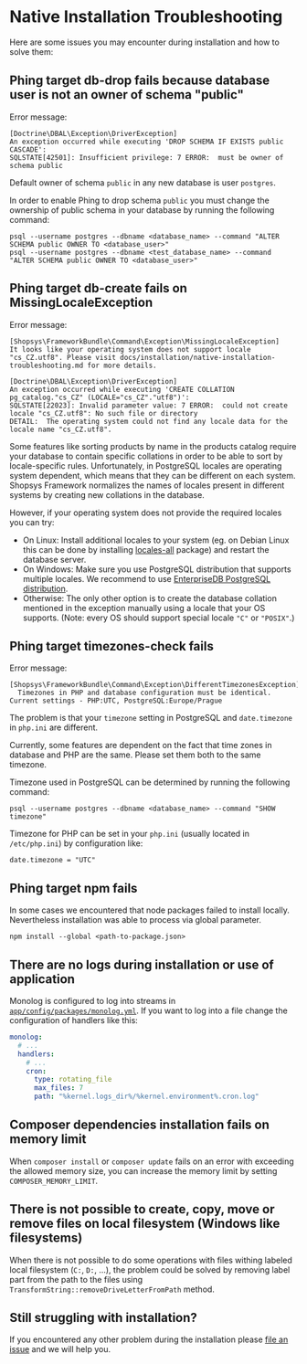 # Native Installation Troubleshooting
Here are some issues you may encounter during installation and how to solve them:

## Phing target db-drop fails because database user is not an owner of schema "public"
Error message:
```
[Doctrine\DBAL\Exception\DriverException]
An exception occurred while executing 'DROP SCHEMA IF EXISTS public CASCADE':
SQLSTATE[42501]: Insufficient privilege: 7 ERROR:  must be owner of schema public
```

Default owner of schema `public` in any new database is user `postgres`.

In order to enable Phing to drop schema `public` you must change the ownership of public schema in your database by running the following command:
```
psql --username postgres --dbname <database_name> --command "ALTER SCHEMA public OWNER TO <database_user>"
psql --username postgres --dbname <test_database_name> --command "ALTER SCHEMA public OWNER TO <database_user>"
```

## Phing target db-create fails on MissingLocaleException
Error message:
```
[Shopsys\FrameworkBundle\Command\Exception\MissingLocaleException]  
It looks like your operating system does not support locale "cs_CZ.utf8". Please visit docs/installation/native-installation-troubleshooting.md for more details.

[Doctrine\DBAL\Exception\DriverException]  
An exception occurred while executing 'CREATE COLLATION pg_catalog."cs_CZ" (LOCALE="cs_CZ"."utf8")':  
SQLSTATE[22023]: Invalid parameter value: 7 ERROR:  could not create locale "cs_CZ.utf8": No such file or directory  
DETAIL:  The operating system could not find any locale data for the locale name "cs_CZ.utf8".
```

Some features like sorting products by name in the products catalog require your database to contain specific collations in order to be able to sort by locale-specific rules.
Unfortunately, in PostgreSQL locales are operating system dependent, which means that they can be different on each system.
Shopsys Framework normalizes the names of locales present in different systems by creating new collations in the database.

However, if your operating system does not provide the required locales you can try:
* On Linux: Install additional locales to your system (eg. on Debian Linux this can be done by installing [locales-all](https://packages.debian.org/cs/stable/locales-all) package) and restart the database server.
* On Windows: Make sure you use PostgreSQL distribution that supports multiple locales. We recommend to use [EnterpriseDB PostgreSQL distribution](https://www.enterprisedb.com/downloads/postgres-postgresql-downloads#windows).
* Otherwise: The only other option is to create the database collation mentioned in the exception manually using a locale that your OS supports.
(Note: every OS should support special locale `"C"` or `"POSIX"`.)

## Phing target timezones-check fails

Error message:
```
[Shopsys\FrameworkBundle\Command\Exception\DifferentTimezonesException]
  Timezones in PHP and database configuration must be identical. Current settings - PHP:UTC, PostgreSQL:Europe/Prague
```

The problem is that your `timezone` setting in PostgreSQL and `date.timezone` in `php.ini` are different.

Currently, some features are dependent on the fact that time zones in database and PHP are the same. Please set them both to the same timezone.

Timezone used in PostgreSQL can be determined by running the following command:
```
psql --username postgres --dbname <database_name> --command "SHOW timezone"
```

Timezone for PHP can be set in your `php.ini` (usually located in `/etc/php.ini`) by configuration like:
```
date.timezone = "UTC"
```

## Phing target npm fails

In some cases we encountered that node packages failed to install locally.
Nevertheless installation was able to process via global parameter.
```
npm install --global <path-to-package.json>
```

## There are no logs during installation or use of application

Monolog is configured to log into streams in [`app/config/packages/monolog.yml`](../../project-base/app/config/packages/monolog.yml).
If you want to log into a file change the configuration of handlers like this:
```yaml
monolog:
  # ...
  handlers:
    # ...
    cron:
      type: rotating_file
      max_files: 7
      path: "%kernel.logs_dir%/%kernel.environment%.cron.log"
```

## Composer dependencies installation fails on memory limit
When `composer install` or `composer update` fails on an error with exceeding the allowed memory size, you can increase the memory limit by setting `COMPOSER_MEMORY_LIMIT`.

## There is not possible to create, copy, move or remove files on local filesystem (Windows like filesystems)
When there is not possible to do some operations with files withing labeled local filesystem (`C:`, `D:`, ...), the problem could be solved by removing label part from the path to the files using `TransformString::removeDriveLetterFromPath` method.

## Still struggling with installation?
If you encountered any other problem during the installation please [file an issue](https://github.com/shopsys/shopsys/issues/new) and we will help you.

